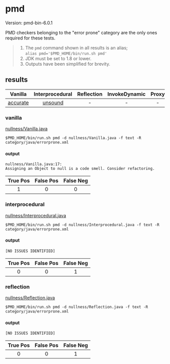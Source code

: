 # pmd

Version: pmd-bin-6.0.1

PMD checkers belonging to the "error prone" category are the only ones required for these tests.

> 1. The `pmd` command shown in all results is an alias; <br>
> `alias pmd='$PMD_HOME/bin/run.sh pmd'`
> 2. JDK must be set to 1.8 or lower.
> 3. Outputs have been simplified for brevity.

## results

| Vanilla | Interprocedural | Reflection | InvokeDynamic | Proxy |
| :---: | :---: | :---: | :---: | :---: |
| [accurate](https://github.com/michaelemery/staticanalysis/blob/master/checker/nullness/pmd.md#vanilla) | [unsound](https://github.com/michaelemery/staticanalysis/blob/master/checker/nullness/pmd.md#interprocedural) | - | - | - |

### vanilla

[nullness/Vanilla.java](https://github.com/michaelemery/staticanalysis/blob/master/checker/nullness/Vanilla.java)

```
$PMD_HOME/bin/run.sh pmd -d nullness/Vanilla.java -f text -R category/java/errorprone.xml
```

#### output
```
nullness/Vanilla.java:17: 
Assigning an Object to null is a code smell. Consider refactoring.
```

| True Pos | False Pos | False Neg |
| :---: | :---: | :---: |
| 1 | 0 | 0 |

### interprocedural

[nullness/Interprocedural.java](https://github.com/michaelemery/staticanalysis/blob/master/checker/nullness/Interprocedural.java)

```
$PMD_HOME/bin/run.sh pmd -d nullness/Interprocedural.java -f text -R category/java/errorprone.xml
```

#### output
```
[NO ISSUES IDENTIFIED]
```

| True Pos | False Pos | False Neg |
| :---: | :---: | :---: |
| 0 | 0 | 1 |

### reflection

[nullness/Reflection.java](https://github.com/michaelemery/staticanalysis/blob/master/checker/nullness/Reflection.java)

```
$PMD_HOME/bin/run.sh pmd -d nullness/Reflection.java -f text -R category/java/errorprone.xml
```

#### output
```
[NO ISSUES IDENTIFIED]
```

| True Pos | False Pos | False Neg |
| :---: | :---: | :---: |
| 0 | 0 | 1 |
